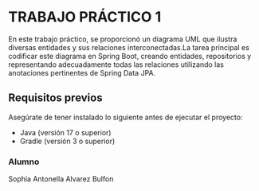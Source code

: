 # TRABAJO PRÁCTICO 1

En este trabajo práctico, se proporcionó un diagrama UML que ilustra diversas entidades y sus relaciones interconectadas.La tarea principal es codificar este diagrama en Spring Boot, creando entidades, repositorios y representando adecuadamente todas las relaciones utilizando las anotaciones pertinentes de Spring Data JPA.


## Requisitos previos

Asegúrate de tener instalado lo siguiente antes de ejecutar el proyecto:
- Java (versión 17 o superior) 
- Gradle (versión 3 o superior)

### Alumno
Sophia Antonella Alvarez Bulfon